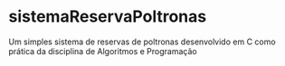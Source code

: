 # sistemaReservaPoltronas
Um simples sistema de reservas de poltronas desenvolvido em C como prática da disciplina de Algoritmos e Programação
